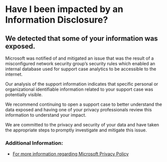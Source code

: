 <properties
	pageTitle="Have I been impacted by an Information Disclosure?"
	description="Have I been impacted by an Information Disclosure?"
	infoBubbleText="Have I been impacted by an Information Disclosure?"
	service="azure-subscription-management"
	resource="subscription-management"
	authors="scottAzure"
	ms.author="scotro"
	displayOrder=""
	articleId="asms-informationdisclosure-impacted"
	diagnosticScenario="YolkaPositiveInsight"
	selfHelpType="rca"
	supportTopicIds=""
	resourceTags=""
	productPesIds=""
	cloudEnvironments="public,blackForest,fairfax,mooncake"
	ownershipId="ASMS_SubscriptionManagement"
/>

# Have I been impacted by an Information Disclosure?

## We detected that some of your information was exposed.

Microsoft was notified of and mitigated an issue that was the result of a misconfigured network security group’s security rules which enabled an internal database used for support case analytics to be accessible to the internet.<br>

<!--issueDescription-->
Our analysis of the support information indicates that specific personal or organizational identifiable information related to your support case was potentially visible.<br>
<!--/issueDescription-->

We recommend continuing to open a support case to better understand the data exposed and having one of your privacy professionals review this information to understand your impact.<br>

We are committed to the privacy and security of your data and have taken the appropriate steps to promptly investigate and mitigate this issue.<br>

### Additional Information:
* [For more information regarding Microsoft Privacy Policy](https://privacy.microsoft.com)
